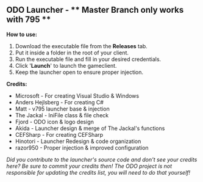 ## ODO Launcher -  ** Master Branch only works with 795 **

**How to use:**
1. Download the executable file from the **Releases** tab.
2. Put it inside a folder in the root of your client.
3. Run the executable file and fill in your desired credentials.
4. Click '**Launch**' to launch the gameclient.
5. Keep the launcher open to ensure proper injection.

**Credits:**
* Microsoft - For creating Visual Studio & Windows
* Anders Hejlsberg - For creating C#
* Matt - v795 launcher base & injection
* The Jackal - IniFile class & file check
* Fjord - ODO icon & logo design
* Akida - Launcher design & merge of The Jackal's functions
* CEFSharp - For creating CEFSharp
* Hinotori - Launcher Redesign & code organization 
* razor950 - Proper injection & improved configuration 

*Did you contribute to the launcher's source code and don't see your credits here? Be sure to commit your credits then! The ODO project is not responsible for updating the credits list, you will need to do that yourself!*
